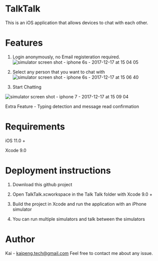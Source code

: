 # TalkTalk

This is an iOS application that allows devices to chat with each other.

# Features

1. Login anonymously, no Email registeration required.
![simulator screen shot - iphone 6s - 2017-12-17 at 15 04 05](https://user-images.githubusercontent.com/34478467/34076438-9b6415ec-e33b-11e7-9121-f62bf8d83b65.png)

2. Select any person that you want to chat with
![simulator screen shot - iphone 6s - 2017-12-17 at 15 06 40](https://user-images.githubusercontent.com/34478467/34076447-e61ba1b8-e33b-11e7-9e2c-478085adabe9.png)



3. Start Chatting

![simulator screen shot - iphone 7 - 2017-12-17 at 15 09 04](https://user-images.githubusercontent.com/34478467/34076467-4134e32a-e33c-11e7-9bb9-4eeaf878e07c.png)

Extra Feature - Typing detection and message read confirmation

# Requirements
iOS 11.0 + 

Xcode 9.0

# Deployment instructions
1. Download this github project 

2. Open TalkTalk.xcworkspace in the Talk Talk folder with Xcode 9.0 +

3. Build the project in Xcode and run the application with an iPhone simulator

4. You can run multiple simulators and talk between the simulators

# Author
Kai - kaipeng.tech@gmail.com
Feel free to contact me about any issue.
